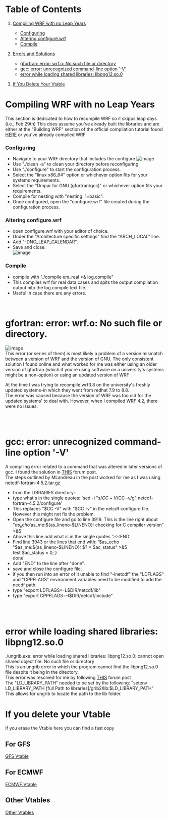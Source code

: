 # Table of Contents

1. [Compiling WRF with no Leap Years](#compiling-wrf-with-no-leap-years)  
   - [Configuring](#configuring)  
   - [Altering configure.wrf](#altering-configurewrf)  
   - [Compile](#compile)  

2. [Errors and Solutions](#errors-and-solutions)  
   - [gfortran: error: wrf.o: No such file or directory](#gfortran-error-wrfo-no-such-file-or-directory)  
   - [gcc: error: unrecognized command-line option '-V'](#gcc-error-unrecognized-command-line-option--v)  
   - [error while loading shared libraries: libpng12.so.0](#error-while-loading-shared-libraries-libpng12so0)  

3. [If You Delete Your Vtable](#if-you-delete-your-vtable)


# Compiling WRF with no Leap Years
This section is dedicated to how to recompile WRF so it skipps leap days (i.e., Feb 29th)
This does assume you've already built the libraries and are either at the "Building WRF" section of the official compilation tutorial found [HERE](https://www2.mmm.ucar.edu/wrf/OnLineTutorial/compilation_tutorial.php#STEP8) or you've already compiled WRF

### Configuring
* Navigate to your WRF directory that includes the configure 
![image](https://github.com/user-attachments/assets/b087e575-31ee-453d-b11f-b1b12d1d0495)
* Use "./clean -a" to clean your directory before reconfiguring.  
* Use "./configure" to start the configuration process.  
* Select the "linux x86_64" option or whichever option fits for your systems requirements.  
* Select the "Dmpar for GNU (gfortran/gcc)" or whichever option fits your requirements.  
* Compile for nesting with "nesting: 1=basic".  
* Once configured, open the "configure.wrf" file created during the configuration process.
### Altering configure.wrf
* open configure.wrf with your editor of choice.
* Under the "Architecture specific settings" find the "ARCH_LOCAL" line.
* Add "-DNO_LEAP_CALENDAR".
* Save and close.  
![image](https://github.com/user-attachments/assets/3a8f0ced-b059-4c42-b143-adf37b4bf936)  
### Compile
* compile with "./compile em_real >& log.compile"
* This compiles wrf for real data cases and spits the output compilation output nito the log.compile text file.
* Useful in case there are any errors.
&nbsp;

&nbsp;




# gfortran: error: wrf.o: No such file or directory.  
![image](https://github.com/user-attachments/assets/59d68f7c-989d-4392-83c2-b9a9c31bdf8f)  
This error (or series of them) is most likely a problem of a version mismatch between a version of WRF and the version of GNU.
The only consistent solution I found online and what worked for me was either using an older version of gfortran (which if you're using software on a university's systems might be a non-option) or using an updated version of WRF
&nbsp;

At the time I was trying to recompile wrf3.8 on the university's freshly updated systems-in which they went from redhat 7.9 to 8.8.  
The error was caused because the version of WRF was too old for the updated systems' to deal with.  However, when I compiled WRF 4.2, there were no issues.  
&nbsp;

&nbsp;

# gcc: error: unrecognized command-line option '-V'
A compiling error related to a command that was altered in later versions of gcc.
I found the solution in [THIS](https://forum.mmm.ucar.edu/threads/ubuntu-20-04-configure-netcdf-fortran-4-5-2-error-c-compiler-cannot-create-executables.12707/) forum post.  
The steps outlined by MLandreau in the post worked for me as I was using netcdf-fortran-4.5.2.tar.gz
* from the LIBRARIES directory:
* type what's in the single quotes: 'sed -i "s/$CC -V/$CC -v/g" netcdf-fortran-4.5.2/configure'  
* This replaces "$CC -V" with "$CC -v" in the netcdf configure file.  However this might not fix the problem.
* Open the configure file and go to line 3919.  This is the line right about "$as_echo '$as_me:${as_lineno-$LINENO}: checking for C compiler version" >&5'  
* Above this line add what is in the single quotes ':<<END'  
* Find line 3943 or the lines that end with:
'$as_echo "$as_me:${as_lineno-$LINENO}: \$? = $ac_status" >&5  
test $ac_status = 0; }  
done'  
* Add "END" to the line after "done".
* save and close the configure file.
* if you then run into an error of it unable to find "-lnetcdf" the "LDFLAGS" and "CPPFLAGS" environment variables need to be modified to add the necdf path.
* type "export LDFLAGS=-L$DIR/netcdf/lib"  
* type "export CPPFLAGS=-I$DIR/netcdf/include"  
&nbsp;

&nbsp;

# error while loading shared libraries: libpng12.so.0
./ungrib.exe: error while loading shared libraries: libpng12.so.0: cannot open shared object file: No such file or directory  
This is an ungrib error in which the program cannot find the libpng12.so.0 file despite it being in the directory.  
This error was resolved for me by following [THIS](https://forum.mmm.ucar.edu/threads/resolved-error-while-loading-shared-libraries-libpng12-so-0.193/) forum post  
The "LD_LIBRARY_PATH" needed to be set by the following: "setenv LD_LIBRARY_PATH [full Path to libraries]/grib2/lib:$LD_LIBRARY_PATH"  
This allows for ungrib to locate the path to the lib folder.


# If you delete your Vtable

If you erase the Vtable here you can find a fast copy

## For GFS
[GFS Vtable](https://github.com/yyr/wps/blob/master/ungrib/Variable_Tables/Vtable.GFS)

## For ECMWF
[ECMWF Vtable](https://github.com/yyr/wps/blob/master/ungrib/Variable_Tables/Vtable.ECMWF)

## Other Vtables
[Other Vtables](https://github.com/yyr/wps/tree/master/ungrib/Variable_Tables)






